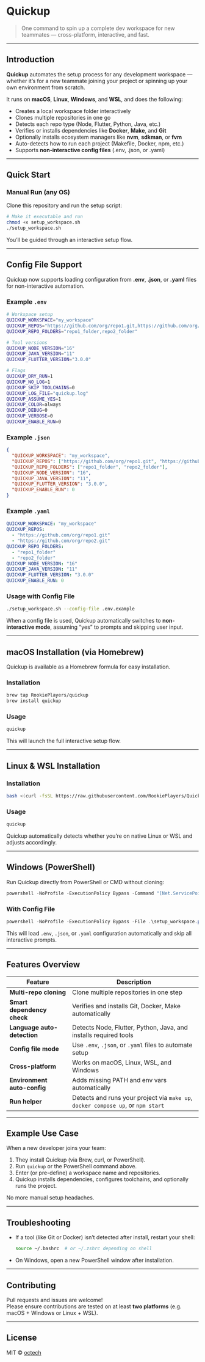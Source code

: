 # Quickup  
> One command to spin up a complete dev workspace for new teammates — cross-platform, interactive, and fast.

---

## Introduction  
**Quickup** automates the setup process for any development workspace — whether it’s for a new teammate joining your project or spinning up your own environment from scratch.  

It runs on **macOS**, **Linux**, **Windows**, and **WSL**, and does the following:
- Creates a local workspace folder interactively  
- Clones multiple repositories in one go  
- Detects each repo type (Node, Flutter, Python, Java, etc.)  
- Verifies or installs dependencies like **Docker**, **Make**, and **Git**  
- Optionally installs ecosystem managers like **nvm**, **sdkman**, or **fvm**  
- Auto-detects how to run each project (Makefile, Docker, npm, etc.)  
- Supports **non-interactive config files** (.env, .json, or .yaml)

---

## Quick Start  

### Manual Run (any OS)
Clone this repository and run the setup script:

```bash
# Make it executable and run
chmod +x setup_workspace.sh
./setup_workspace.sh
```

You’ll be guided through an interactive setup flow.

---

## Config File Support

Quickup now supports loading configuration from **.env**, **.json**, or **.yaml** files for non-interactive automation.

### Example `.env`
```bash
# Workspace setup
QUICKUP_WORKSPACE="my_workspace"
QUICKUP_REPOS="https://github.com/org/repo1.git,https://github.com/org/repo2.git"
QUICKUP_REPO_FOLDERS="repo1_folder,repo2_folder"

# Tool versions
QUICKUP_NODE_VERSION="16"
QUICKUP_JAVA_VERSION="11"
QUICKUP_FLUTTER_VERSION="3.0.0"

# Flags
QUICKUP_DRY_RUN=1
QUICKUP_NO_LOG=1
QUICKUP_SKIP_TOOLCHAINS=0
QUICKUP_LOG_FILE="quickup.log"
QUICKUP_ASSUME_YES=1
QUICKUP_COLOR=always
QUICKUP_DEBUG=0
QUICKUP_VERBOSE=0
QUICKUP_ENABLE_RUN=0
```

### Example `.json`
```json
{
  "QUICKUP_WORKSPACE": "my_workspace",
  "QUICKUP_REPOS": ["https://github.com/org/repo1.git", "https://github.com/org/repo2.git"],
  "QUICKUP_REPO_FOLDERS": ["repo1_folder", "repo2_folder"],
  "QUICKUP_NODE_VERSION": "16",
  "QUICKUP_JAVA_VERSION": "11",
  "QUICKUP_FLUTTER_VERSION": "3.0.0",
  "QUICKUP_ENABLE_RUN": 0
}
```

### Example `.yaml`
```yaml
QUICKUP_WORKSPACE: "my_workspace"
QUICKUP_REPOS:
  - "https://github.com/org/repo1.git"
  - "https://github.com/org/repo2.git"
QUICKUP_REPO_FOLDERS:
  - "repo1_folder"
  - "repo2_folder"
QUICKUP_NODE_VERSION: "16"
QUICKUP_JAVA_VERSION: "11"
QUICKUP_FLUTTER_VERSION: "3.0.0"
QUICKUP_ENABLE_RUN: 0
```

### Usage with Config File
```bash
./setup_workspace.sh --config-file .env.example
```

When a config file is used, Quickup automatically switches to **non-interactive mode**, assuming “yes” to prompts and skipping user input.

---

## macOS Installation (via Homebrew)

Quickup is available as a Homebrew formula for easy installation.

### Installation
```bash
brew tap RookiePlayers/quickup
brew install quickup
```

### Usage
```bash
quickup
```

This will launch the full interactive setup flow.

---

## Linux & WSL Installation

### Installation
```bash
bash <(curl -fsSL https://raw.githubusercontent.com/RookiePlayers/Quickup/main/install.sh)
```

### Usage
```bash
quickup
```

Quickup automatically detects whether you’re on native Linux or WSL and adjusts accordingly.

---

## Windows (PowerShell)

Run Quickup directly from PowerShell or CMD without cloning:

```powershell
powershell -NoProfile -ExecutionPolicy Bypass -Command "[Net.ServicePointManager]::SecurityProtocol = [Net.SecurityProtocolType]::Tls12; iex (irm 'https://raw.githubusercontent.com/RookiePlayers/Quickup/main/setup_workspace.ps1')"
```

### With Config File
```powershell
powershell -NoProfile -ExecutionPolicy Bypass -File .\setup_workspace.ps1 -ConfigFile .\.env.example
```

This will load `.env`, `.json`, or `.yaml` configuration automatically and skip all interactive prompts.

---

## Features Overview

| Feature | Description |
|----------|-------------|
| **Multi-repo cloning** | Clone multiple repositories in one step |
| **Smart dependency check** | Verifies and installs Git, Docker, Make automatically |
| **Language auto-detection** | Detects Node, Flutter, Python, Java, and installs required tools |
| **Config file mode** | Use `.env`, `.json`, or `.yaml` files to automate setup |
| **Cross-platform** | Works on macOS, Linux, WSL, and Windows |
| **Environment auto-config** | Adds missing PATH and env vars automatically |
| **Run helper** | Detects and runs your project via `make up`, `docker compose up`, or `npm start` |

---

## Example Use Case
When a new developer joins your team:
1. They install Quickup (via Brew, curl, or PowerShell).  
2. Run `quickup` or the PowerShell command above.  
3. Enter (or pre-define) a workspace name and repositories.  
4. Quickup installs dependencies, configures toolchains, and optionally runs the project.

No more manual setup headaches.

---

## Troubleshooting
- If a tool (like Git or Docker) isn’t detected after install, restart your shell:
  ```bash
  source ~/.bashrc  # or ~/.zshrc depending on shell
  ```
- On Windows, open a new PowerShell window after installation.

---

## Contributing
Pull requests and issues are welcome!  
Please ensure contributions are tested on at least **two platforms** (e.g. macOS + Windows or Linux + WSL).

---

## License
MIT © [octech](https://github.com/RookiePlayers)
